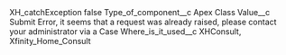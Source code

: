 <?xml version="1.0" encoding="UTF-8"?>
<CustomMetadata xmlns="http://soap.sforce.com/2006/04/metadata" xmlns:xsi="http://www.w3.org/2001/XMLSchema-instance" xmlns:xsd="http://www.w3.org/2001/XMLSchema">
    <label>XH_catchException</label>
    <protected>false</protected>
    <values>
        <field>Type_of_component__c</field>
        <value xsi:type="xsd:string">Apex Class</value>
    </values>
    <values>
        <field>Value__c</field>
        <value xsi:type="xsd:string">Submit Error, it seems that a request was already raised, please contact your administrator via a Case</value>
    </values>
    <values>
        <field>Where_is_it_used__c</field>
        <value xsi:type="xsd:string">XHConsult, Xfinity_Home_Consult</value>
    </values>
</CustomMetadata>
